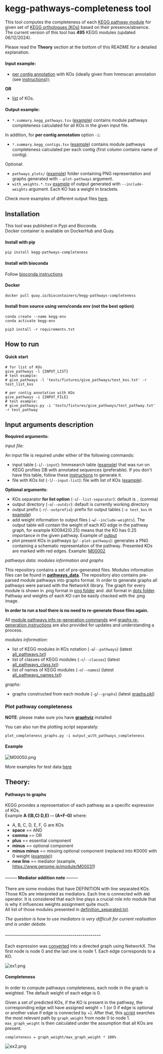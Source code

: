 # kegg-pathways-completeness tool

This tool computes the completeness of each [KEGG pathway module](https://www.genome.jp/kegg/module.html) for given set of [KEGG orthologues (KOs)](https://www.genome.jp/kegg/ko.html) based on their presence/absence. The current version of this tool has **495** KEGG modules (updated 06/12/2024). 

Please read the **Theory** section at the bottom of this README for a detailed explanation. 

#### Input example:
- [per contig annotation](example/example_hmmscan_annotation.txt) with KOs (ideally given from hmmscan annotation (see [instructions](src/README.md)));  

**OR** 

- [list](example/example_list_kos.txt) of KOs.

#### Output example:

- `*.summary.kegg_pathways.tsv` ([example](example/example_hmmscan.summary.kegg_pathways.tsv)) contains module pathways completeness calculated for all KOs in the given input file.

In addition, for **per contig annotation** option `-i`:
- `*.summary.kegg_contigs.tsv` ([example](example/example_hmmscan.summary.kegg_contigs.tsv)) contains module pathways completeness calculated per each contig (first column contains name of contig).

Optional:
- `pathways_plots/` ([example](example/pathways_plots)) folder containing PNG representation and graphs generated with `--plot-pathways` argument. 
- `with_weights.*.tsv` [example](example/with_weights.summary.kegg.summary.kegg_contigs.tsv) of output generated with `--include-weights` argument. Each KO has a weight in brackets.

Check more examples of different output files [here](tests/fixtures/give_pathways/output).

## Installation
This tool was published in Pypi and Bioconda. \
Docker container is available on DockerHub and Quay.

#### Install with pip
```commandline
pip install kegg-pathways-completeness
```

#### Install with bioconda
Follow [bioconda instructions](https://bioconda.github.io/recipes/kegg-pathways-completeness/README.html#package-package%20&#x27;kegg-pathways-completeness&#x27;)

#### Docker 
```
docker pull quay.io/biocontainers/kegg-pathways-completeness
```

#### Install from source using venv/conda env (not the best option)
```commandline
conda create --name kegg-env
conda activate kegg-env

pip3 install -r requirements.txt
```


## How to run

#### Quick start
```
# for list of KOs
give_pathways -l {INPUT_LIST}
# test example:
# give_pathways -l 'tests/fixtures/give_pathways/test_kos.txt' -r test_list_kos

# per contig annotation with KOs
give_pathways -i {INPUT_FILE}
# test example:
# give_pathways.py -i 'tests/fixtures/give_pathways/test_pathway.txt' -r test_pathway
```

## Input arguments description

**Required arguments:** 

_input file:_

An input file is required under either of the following commands:
- input table (`-i`/`--input`): hmmsearch table ([example](tests/fixtures/give_pathways/test_pathway.txt)) that was run on KEGG profiles DB with annotated sequences (preferable). If you don't have this table, follow these [instructions](src/README.md) to generate it.
- file with KOs list (`-l`/`--input-list`): file with list of KOs ([example](tests/fixtures/give_pathways/test_kos.txt)).

**Optional arguments:**

- KOs separator **for list option** (`-s`/`--list-separator`): default is `,` (comma)
- output directory (`-o`/`--outdir`): default is currently working directory
- output prefix (`-r`/`--outprefix`): prefix for output tables (`-o test_kos` in [example](tests/fixtures/give_pathways/output/test_kos.summary.kegg_contigs.tsv))
- add weight information to output files (`-w`/`--include-weights`). The output table will contain the weight of each KO edge in the pathway graph, for example K00942(0.25) means that the KO has 0.25 importance in the given pathway. Example of [output](tests/fixtures/give_pathways/output/test_weights.summary.kegg_pathways.tsv)
- plot present KOs in pathways (`p`/`--plot-pathways`): generates a PNG containing a schematic representation of the pathway. Presented KOs are marked with red edges. Example: [M00002](tests/fixtures/give_pathways/output/pathways_plots/M00002.png)


_pathways data: modules information and graphs_ 

This repository contains a set of pre-generated files. Modules information files can be found in **[pathways_data](kegg_pathways_completeness/pathways_data)**. 
The repository also contains pre-parsed module pathways into graphs format. In order to generate graphs all pathways were parsed with the NetworkX library. The graph for every module is shown in .png format in [png folder](kegg_pathways_completeness/graphs/png) and .dot format in [dots folder](kegg_pathways_completeness/graphs/dots). Pathway and weights of each KO can be easily checked with the .png image.

**In order to run a tool there is no need to re-generate those files again.** 

All [module pathways info re-generation commands](kegg_pathways_completeness/pathways_data/README.md) and [graphs re-generation instructions](kegg_pathways_completeness/graphs/README.md) are also provided for updates and understanding a process.

_modules information:_

- list of KEGG modules in KOs notation (`-a`/`--pathways`) (latest [all_pathways.txt](kegg_pathways_completeness%2Fpathways_data%2Fall_pathways.txt))
- list of classes of KEGG modules (`-c`/`--classes`) (latest [all_pathways_class.txt](kegg_pathways_completeness%2Fpathways_data%2Fall_pathways_class.txt))
- list of names of KEGG modules (`-n`/`--names`) (latest [all_pathways_names.txt](kegg_pathways_completeness%2Fpathways_data%2Fall_pathways_names.txt))

_graphs:_

- graphs constructed from each module (`-g`/`--graphs`) (latest [graphs.pkl](kegg_pathways_completeness%2Fgraphs%2Fgraphs.pkl))


### Plot pathway completeness

**NOTE**: please make sure you have [**graphviz**](https://graphviz.org/) installed

You can also run the plotting script separately:
```commandline
plot_completeness_graphs.py -i output_with_pathways_completeness
```

#### Example

![M00050.png](tests/fixtures/give_pathways/output/pathways_plots/M00050.png)

More examples for test data [here](tests/fixtures/give_pathways/output/pathways_plots)


## Theory: 
#### Pathways to graphs 
KEGG provides a representation of each pathway as a specific expression of KOs. \
Example **A ((B,C) D,E) -- (A+F-G)** where:
- A, B, C, D, E, F, G are KOs
- **space** == AND
- **comma** == OR
- **plus** == essential component
- **minus** == optional component
- **minus minus** == missing optional component (replaced into K0000 with 0 weight ([example](kegg_pathways_completeness/graphs/png/M00014.png)))
- **new line** == mediator (example, https://www.genome.jp/module/M00031)

#### ------ Mediator addition note ------
There are some modules that have DEFINITION with line separated KOs. Those KOs are interpreted as mediators. Each line is connected with `AND` operator. It is considered that each line plays a crucial role into module that is why it influences weights assignment quite much.  
All list of those modules presented in [definition_separated.txt](kegg_pathways_completeness%2Fpathways_data%2Fdefinition_separated.txt).

*The question is how to use mediators is very difficult for current realisation and is under debate.*
#### ------------------------------------------------

Each expression was [converted](kegg_pathways_completeness/bin/make_graphs/make_graphs.py) into a directed graph using NetworkX. The first node is node 0 and the last one is node 1. Each edge corresponds to a KO. 

![ex1.png](src/img/ex1.png)

#### Completeness
In order to compute pathways completeness, each node in the graph is weighted. The default weight of each edge is 0.

Given a set of predicted KOs, if the KO is present in the pathway, the corresponding edge will have assigned weight = 1 (or 0 if edge is optional or another value if edge is connected by +). After that, this [script](kegg_pathways_completeness/bin/give_pathways.py) searches the most relevant path by `graph_weight` from node 0 to node 1. `max_graph_weight` is then calculated under the assumption that all KOs are present.

``
completeness = graph_weight/max_graph_weight * 100%
``

![ex2.png](src/img/ex2.png)
